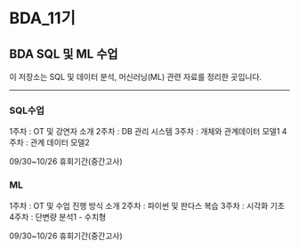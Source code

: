 # BDA_11기
## BDA SQL 및 ML 수업
이 저장소는 SQL 및 데이터 분석, 머신러닝(ML) 관련 자료를 정리한 곳입니다.

---

### SQL수업
1주차 : OT 및 강연자 소개
2주차 : DB 관리 시스템
3주차 : 개체와 관계데이터 모델1
4주차 : 관계 데이터 모델2

09/30~10/26 휴회기간(중간고사)

### ML
1주차 : OT 및 수업 진행 방식 소개
2주차 : 파이썬 및 판다스 복습
3주차 : 시각화 기초
4주차 : 단변량 분석1 - 수치형

09/30~10/26 휴회기간(중간고사)
